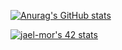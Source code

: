 [![Anurag's GitHub stats](https://github-readme-stats.vercel.app/api?username=ulfberht101&count_private=true)](https://github.com/anuraghazra/github-readme-stats)

[![jael-mor's 42 stats](https://badge.mediaplus.ma/binary/jael-mor)](https://github.com/oakoudad/badge42)
